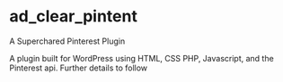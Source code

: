 # ad_clear_pintent
A Superchared Pinterest Plugin

A plugin built for WordPress using HTML, CSS PHP, Javascript, and the Pinterest api. Further details to follow
